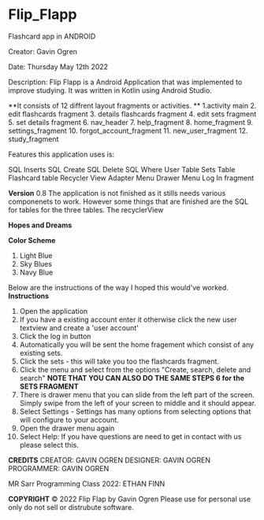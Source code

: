 # Flip_Flapp

Flashcard app in ANDROID

Creator: Gavin Ogren

Date: Thursday May 12th 2022


Description: Flip Flapp is a Android Application that was implemented to improve studying. 
It was written in Kotlin using Android Studio. 

**It consists of 12 diffrent layout fragments or activities. **
1.activity main
2. edit flashcards fragment
3. details flashcards fragment
4. edit sets fragment
5. set details fragment
6. nav_header
7. help_fragment
8. home_fragment
9. settings_fragment
10. forgot_account_fragment
11. new_user_fragment
12. study_fragment 

Features this application uses is: 

SQL Inserts 
SQL Create
SQL Delete
SQL Where 
User Table
Sets Table
Flashcard table
Recycler View Adapter
Menu
Drawer Menu 
Log In fragment

**Version**
0.8
The application is not finished as it stills needs various componenets to work. 
However some things that are finished are the SQL for tables for the three tables. 
The recyclerView 

**Hopes and Dreams**

**Color Scheme**
1. Light Blue
2. Sky Blues
3. Navy Blue

Below are the instructions of the way I hoped this would've worked. 
**Instructions**

1. Open the application
2. If you have a existing account enter it otherwise click the new user textview and create a 'user account'
3. Click the log in button
4. Automatically you will be sent the home fragement which consist of any existing sets. 
5. Click the sets - this will take you too the flashcards fragment. 
6. Click the menu and select from the options "Create, search, delete and search"
**NOTE THAT YOU CAN ALSO DO THE SAME STEPS 6 for the SETS FRAGMENT**
7. There is drawer menu that you can slide from the left part of the screen. Simply swipe from the left of your screen to middle and it should appear. 
8. Select Settings - Settings has many options from selecting options that will configure to your account. 
9. Open the drawer menu again
10. Select Help: If you have questions are need to get in contact with us please select this. 

**CREDITS**
CREATOR: GAVIN OGREN
DESIGNER: GAVIN OGREN
PROGRAMMER: GAVIN OGREN

MR Sarr Programming Class 2022: 
ETHAN
FINN

**COPYRIGHT**
 © 2022 Flip Flap by Gavin Ogren
Please use for personal use only do not sell or distrubute software.



